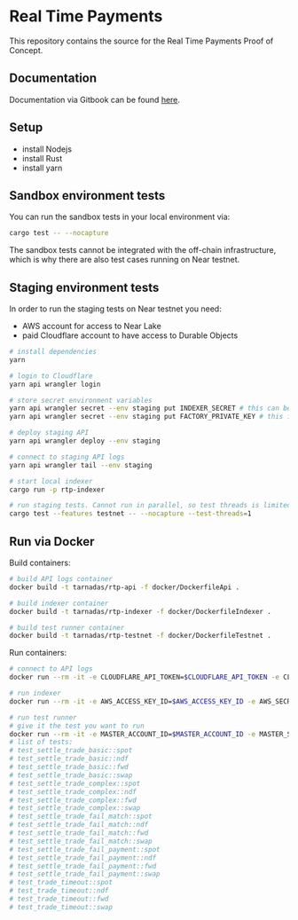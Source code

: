 # Real Time Payments

This repository contains the source for the Real Time Payments Proof of Concept.

## Documentation

Documentation via Gitbook can be found [here](https://mario-3.gitbook.io/rtp).

## Setup

- install Nodejs
- install Rust
- install yarn

## Sandbox environment tests

You can run the sandbox tests in your local environment via:

```sh
cargo test -- --nocapture
```

The sandbox tests cannot be integrated with the off-chain infrastructure,
which is why there are also test cases running on Near testnet.

## Staging environment tests

In order to run the staging tests on Near testnet you need:

- AWS account for access to Near Lake
- paid Cloudflare account to have access to Durable Objects

```sh
# install dependencies
yarn

# login to Cloudflare
yarn api wrangler login

# store secret environment variables
yarn api wrangler secret --env staging put INDEXER_SECRET # this can be any crypto secure string and is used for API authorization
yarn api wrangler secret --env staging put FACTORY_PRIVATE_KEY # this is the private key generated for the factory account. If no account has been created so far the tests need to run once. Then you can copy the private key from "./.near/<factory_account_id>" file

# deploy staging API
yarn api wrangler deploy --env staging

# connect to staging API logs
yarn api wrangler tail --env staging

# start local indexer
cargo run -p rtp-indexer

# run staging tests. Cannot run in parallel, so test threads is limited to 1
cargo test --features testnet -- --nocapture --test-threads=1
```

## Run via Docker

Build containers:

```sh
# build API logs container
docker build -t tarnadas/rtp-api -f docker/DockerfileApi .

# build indexer container
docker build -t tarnadas/rtp-indexer -f docker/DockerfileIndexer .

# build test runner container
docker build -t tarnadas/rtp-testnet -f docker/DockerfileTestnet .
```

Run containers:

```sh
# connect to API logs
docker run --rm -it -e CLOUDFLARE_API_TOKEN=$CLOUDFLARE_API_TOKEN -e CLOUDFLARE_ACCOUNT_ID=$CLOUDFLARE_ACCOUNT_ID -e CI=1 --name rtp-api tarnadas/rtp-api

# run indexer
docker run --rm -it -e AWS_ACCESS_KEY_ID=$AWS_ACCESS_KEY_ID -e AWS_SECRET_ACCESS_KEY=$AWS_SECRET_ACCESS_KEY -e INDEXER_RPC_URL=$INDEXER_RPC_URL -e INDEXER_SECRET=$INDEXER_SECRET -e INDEXER_API_URL=$INDEXER_API_URL -e MASTER_ACCOUNT_ID=$MASTER_ACCOUNT_ID -e FACTORY_SUB_ACCOUNT=$FACTORY_SUB_ACCOUNT --name rtp-indexer tarnadas/rtp-indexer

# run test runner
# give it the test you want to run
docker run --rm -it -e MASTER_ACCOUNT_ID=$MASTER_ACCOUNT_ID -e MASTER_SECRET_KEY=$MASTER_SECRET_KEY -e FACTORY_SUB_ACCOUNT=$FACTORY_SUB_ACCOUNT -e FACTORY_SECRET_KEY=$FACTORY_SECRET_KEY --name rtp-testnet tarnadas/rtp-testnet [TEST_NAME]
# list of tests:
# test_settle_trade_basic::spot
# test_settle_trade_basic::ndf
# test_settle_trade_basic::fwd
# test_settle_trade_basic::swap
# test_settle_trade_complex::spot
# test_settle_trade_complex::ndf
# test_settle_trade_complex::fwd
# test_settle_trade_complex::swap
# test_settle_trade_fail_match::spot
# test_settle_trade_fail_match::ndf
# test_settle_trade_fail_match::fwd
# test_settle_trade_fail_match::swap
# test_settle_trade_fail_payment::spot
# test_settle_trade_fail_payment::ndf
# test_settle_trade_fail_payment::fwd
# test_settle_trade_fail_payment::swap
# test_trade_timeout::spot
# test_trade_timeout::ndf
# test_trade_timeout::fwd
# test_trade_timeout::swap
```
